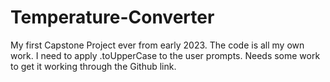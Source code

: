 # Temperature-Converter
My first Capstone Project ever from early 2023.
The code is all my own work. I need to apply .toUpperCase to the user prompts. 
Needs some work to get it working through the Github link.
